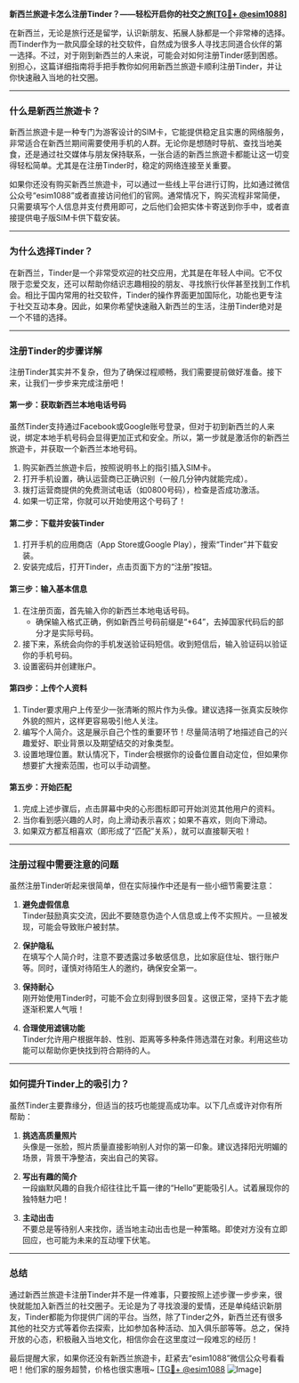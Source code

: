 **新西兰旅遊卡怎么注册Tinder？——轻松开启你的社交之旅[[TG💪+ @esim1088](https://t.me/s/esim1088)]**

在新西兰，无论是旅行还是留学，认识新朋友、拓展人脉都是一个非常棒的选择。而Tinder作为一款风靡全球的社交软件，自然成为很多人寻找志同道合伙伴的第一选择。不过，对于刚到新西兰的人来说，可能会对如何注册Tinder感到困惑。别担心，这篇详细指南将手把手教你如何用新西兰旅遊卡顺利注册Tinder，并让你快速融入当地的社交圈。

---

### **什么是新西兰旅遊卡？**
新西兰旅遊卡是一种专门为游客设计的SIM卡，它能提供稳定且实惠的网络服务，非常适合在新西兰期间需要使用手机的人群。无论你是想随时导航、查找当地美食，还是通过社交媒体与朋友保持联系，一张合适的新西兰旅遊卡都能让这一切变得轻松简单。尤其是在注册Tinder时，稳定的网络连接至关重要。

如果你还没有购买新西兰旅遊卡，可以通过一些线上平台进行订购，比如通过微信公众号“esim1088”或者直接访问他们的官网。通常情况下，购买流程非常简便，只需要填写个人信息并支付费用即可，之后他们会把实体卡寄送到你手中，或者直接提供电子版SIM卡供下载安装。

---

### **为什么选择Tinder？**
在新西兰，Tinder是一个非常受欢迎的社交应用，尤其是在年轻人中间。它不仅限于恋爱交友，还可以帮助你结识志趣相投的朋友、寻找旅行伙伴甚至找到工作机会。相比于国内常用的社交软件，Tinder的操作界面更加国际化，功能也更专注于社交互动本身。因此，如果你希望快速融入新西兰的生活，注册Tinder绝对是一个不错的选择。

---

### **注册Tinder的步骤详解**
注册Tinder其实并不复杂，但为了确保过程顺畅，我们需要提前做好准备。接下来，让我们一步步来完成注册吧！

#### **第一步：获取新西兰本地电话号码**
虽然Tinder支持通过Facebook或Google账号登录，但对于初到新西兰的人来说，绑定本地手机号码会显得更加正式和安全。所以，第一步就是激活你的新西兰旅遊卡，并获取一个新西兰本地号码。

1. 购买新西兰旅遊卡后，按照说明书上的指引插入SIM卡。
2. 打开手机设置，确认运营商已正确识别（一般几分钟内就能完成）。
3. 拨打运营商提供的免费测试电话（如0800号码），检查是否成功激活。
4. 如果一切正常，你就可以开始使用这个号码了！

#### **第二步：下载并安装Tinder**
1. 打开手机的应用商店（App Store或Google Play），搜索“Tinder”并下载安装。
2. 安装完成后，打开Tinder，点击页面下方的“注册”按钮。

#### **第三步：输入基本信息**
1. 在注册页面，首先输入你的新西兰本地电话号码。
   - 确保输入格式正确，例如新西兰号码前缀是“+64”，去掉国家代码后的部分才是实际号码。
2. 接下来，系统会向你的手机发送验证码短信。收到短信后，输入验证码以验证你的手机号码。
3. 设置密码并创建账户。

#### **第四步：上传个人资料**
1. Tinder要求用户上传至少一张清晰的照片作为头像。建议选择一张真实反映你外貌的照片，这样更容易吸引他人关注。
2. 编写个人简介。这是展示自己个性的重要环节！尽量简洁明了地描述自己的兴趣爱好、职业背景以及期望结交的对象类型。
3. 设置地理位置。默认情况下，Tinder会根据你的设备位置自动定位，但如果你想要扩大搜索范围，也可以手动调整。

#### **第五步：开始匹配**
1. 完成上述步骤后，点击屏幕中央的心形图标即可开始浏览其他用户的资料。
2. 当你看到感兴趣的人时，向上滑动表示喜欢；如果不喜欢，则向下滑动。
3. 如果双方都互相喜欢（即形成了“匹配”关系），就可以直接聊天啦！

---

### **注册过程中需要注意的问题**
虽然注册Tinder听起来很简单，但在实际操作中还是有一些小细节需要注意：

1. **避免虚假信息**  
   Tinder鼓励真实交流，因此不要随意伪造个人信息或上传不实照片。一旦被发现，可能会导致账户被封禁。

2. **保护隐私**  
   在填写个人简介时，注意不要透露过多敏感信息，比如家庭住址、银行账户等。同时，谨慎对待陌生人的邀约，确保安全第一。

3. **保持耐心**  
   刚开始使用Tinder时，可能不会立刻得到很多回复。这很正常，坚持下去才能逐渐积累人气哦！

4. **合理使用滤镜功能**  
   Tinder允许用户根据年龄、性别、距离等多种条件筛选潜在对象。利用这些功能可以帮助你更快找到符合期待的人。

---

### **如何提升Tinder上的吸引力？**
虽然Tinder主要靠缘分，但适当的技巧也能提高成功率。以下几点或许对你有所帮助：

1. **挑选高质量照片**  
   头像是一张脸，照片质量直接影响别人对你的第一印象。建议选择阳光明媚的场景，背景干净整洁，突出自己的笑容。

2. **写出有趣的简介**  
   一段幽默风趣的自我介绍往往比千篇一律的“Hello”更能吸引人。试着展现你的独特魅力吧！

3. **主动出击**  
   不要总是等待别人来找你，适当地主动出击也是一种策略。即使对方没有立即回应，也可能为未来的互动埋下伏笔。

---

### **总结**
通过新西兰旅遊卡注册Tinder并不是一件难事，只要按照上述步骤一步步来，很快就能加入新西兰的社交圈子。无论是为了寻找浪漫的爱情，还是单纯结识新朋友，Tinder都能为你提供广阔的平台。当然，除了Tinder之外，新西兰还有很多其他的社交方式等着你去探索，比如参加各种活动、加入俱乐部等等。总之，保持开放的心态，积极融入当地文化，相信你会在这里度过一段难忘的经历！

最后提醒大家，如果你还没有新西兰旅遊卡，赶紧去“esim1088”微信公众号看看吧！他们家的服务超赞，价格也很实惠哦~ [[TG💪+ @esim1088](https://t.me/s/esim1088) ![Image](https://i.postimg.cc/4NQfJmqS/Snipaste-2025-05-13-00-14-12.png)]